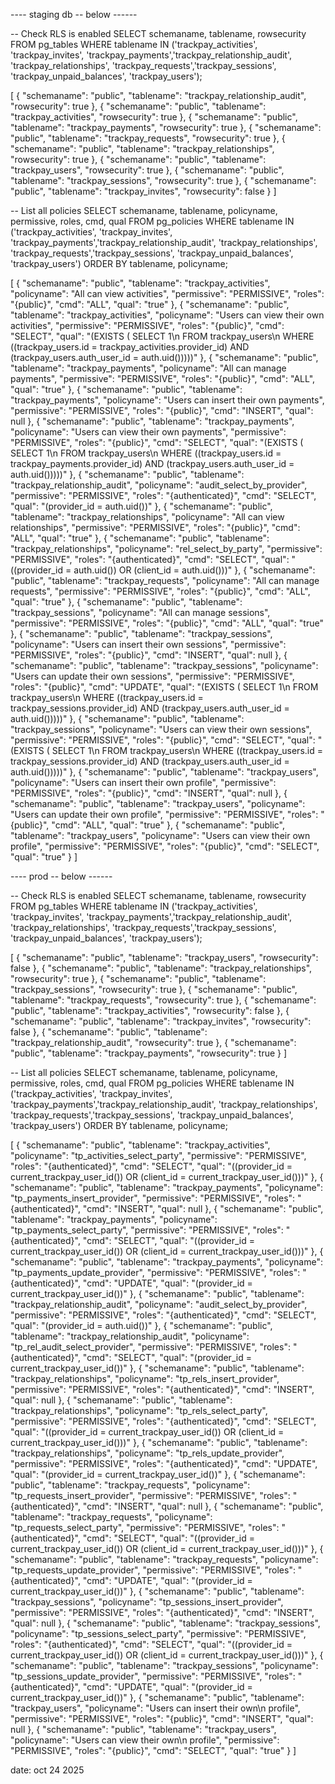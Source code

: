 
---- staging db -- below ------

-- Check RLS is enabled
SELECT
  schemaname,
  tablename,
  rowsecurity
FROM pg_tables
WHERE tablename IN ('trackpay_activities', 'trackpay_invites', 'trackpay_payments','trackpay_relationship_audit', 'trackpay_relationships', 'trackpay_requests','trackpay_sessions', 'trackpay_unpaid_balances', 'trackpay_users');


[
  {
    "schemaname": "public",
    "tablename": "trackpay_relationship_audit",
    "rowsecurity": true
  },
  {
    "schemaname": "public",
    "tablename": "trackpay_activities",
    "rowsecurity": true
  },
  {
    "schemaname": "public",
    "tablename": "trackpay_payments",
    "rowsecurity": true
  },
  {
    "schemaname": "public",
    "tablename": "trackpay_requests",
    "rowsecurity": true
  },
  {
    "schemaname": "public",
    "tablename": "trackpay_relationships",
    "rowsecurity": true
  },
  {
    "schemaname": "public",
    "tablename": "trackpay_users",
    "rowsecurity": true
  },
  {
    "schemaname": "public",
    "tablename": "trackpay_sessions",
    "rowsecurity": true
  },
  {
    "schemaname": "public",
    "tablename": "trackpay_invites",
    "rowsecurity": false
  }
]




-- List all policies
SELECT
  schemaname,
  tablename,
  policyname,
  permissive,
  roles,
  cmd,
  qual
FROM pg_policies
WHERE tablename IN ('trackpay_activities', 'trackpay_invites', 'trackpay_payments','trackpay_relationship_audit', 'trackpay_relationships', 'trackpay_requests','trackpay_sessions', 'trackpay_unpaid_balances', 'trackpay_users')
ORDER BY tablename, policyname;

[
    {
      "schemaname": "public",
      "tablename": "trackpay_activities",
      "policyname": "All can view activities",
      "permissive": "PERMISSIVE",
      "roles": "{public}",
      "cmd": "ALL",
      "qual": "true"
    },
    {
      "schemaname": "public",
      "tablename": "trackpay_activities",
      "policyname": "Users can view their own activities",
      "permissive": "PERMISSIVE",
      "roles": "{public}",
      "cmd": "SELECT",
      "qual": "(EXISTS ( SELECT 1\n   FROM trackpay_users\n  WHERE ((trackpay_users.id = trackpay_activities.provider_id) AND (trackpay_users.auth_user_id = auth.uid()))))"
    },
    {
      "schemaname": "public",
      "tablename": "trackpay_payments",
      "policyname": "All can manage payments",
      "permissive": "PERMISSIVE",
      "roles": "{public}",
      "cmd": "ALL",
      "qual": "true"
    },
    {
      "schemaname": "public",
      "tablename": "trackpay_payments",
      "policyname": "Users can insert their own payments",
      "permissive": "PERMISSIVE",
      "roles": "{public}",
      "cmd": "INSERT",
      "qual": null
    },
    {
      "schemaname": "public",
      "tablename": "trackpay_payments",
      "policyname": "Users can view their own payments",
      "permissive": "PERMISSIVE",
      "roles": "{public}",
      "cmd": "SELECT",
      "qual": "(EXISTS ( SELECT 1\n   FROM trackpay_users\n  WHERE ((trackpay_users.id = trackpay_payments.provider_id) AND (trackpay_users.auth_user_id = auth.uid()))))"
    },
    {
      "schemaname": "public",
      "tablename": "trackpay_relationship_audit",
      "policyname": "audit_select_by_provider",
      "permissive": "PERMISSIVE",
      "roles": "{authenticated}",
      "cmd": "SELECT",
      "qual": "(provider_id = auth.uid())"
    },
    {
      "schemaname": "public",
      "tablename": "trackpay_relationships",
      "policyname": "All can view relationships",
      "permissive": "PERMISSIVE",
      "roles": "{public}",
      "cmd": "ALL",
      "qual": "true"
    },
    {
      "schemaname": "public",
      "tablename": "trackpay_relationships",
      "policyname": "rel_select_by_party",
      "permissive": "PERMISSIVE",
      "roles": "{authenticated}",
      "cmd": "SELECT",
      "qual": "((provider_id = auth.uid()) OR (client_id = auth.uid()))"
    },
    {
      "schemaname": "public",
      "tablename": "trackpay_requests",
      "policyname": "All can manage requests",
      "permissive": "PERMISSIVE",
      "roles": "{public}",
      "cmd": "ALL",
      "qual": "true"
    },
    {
      "schemaname": "public",
      "tablename": "trackpay_sessions",
      "policyname": "All can manage sessions",
      "permissive": "PERMISSIVE",
      "roles": "{public}",
      "cmd": "ALL",
      "qual": "true"
    },
    {
      "schemaname": "public",
      "tablename": "trackpay_sessions",
      "policyname": "Users can insert their own sessions",
      "permissive": "PERMISSIVE",
      "roles": "{public}",
      "cmd": "INSERT",
      "qual": null
    },
    {
      "schemaname": "public",
      "tablename": "trackpay_sessions",
      "policyname": "Users can update their own sessions",
      "permissive": "PERMISSIVE",
      "roles": "{public}",
      "cmd": "UPDATE",
      "qual": "(EXISTS ( SELECT 1\n   FROM trackpay_users\n  WHERE ((trackpay_users.id = trackpay_sessions.provider_id) AND (trackpay_users.auth_user_id = auth.uid()))))"
    },
    {
      "schemaname": "public",
      "tablename": "trackpay_sessions",
      "policyname": "Users can view their own sessions",
      "permissive": "PERMISSIVE",
      "roles": "{public}",
      "cmd": "SELECT",
      "qual": "(EXISTS ( SELECT 1\n   FROM trackpay_users\n  WHERE ((trackpay_users.id = trackpay_sessions.provider_id) AND (trackpay_users.auth_user_id = auth.uid()))))"
    },
    {
      "schemaname": "public",
      "tablename": "trackpay_users",
      "policyname": "Users can insert their own profile",
      "permissive": "PERMISSIVE",
      "roles": "{public}",
      "cmd": "INSERT",
      "qual": null
    },
    {
      "schemaname": "public",
      "tablename": "trackpay_users",
      "policyname": "Users can update their own profile",
      "permissive": "PERMISSIVE",
      "roles": "{public}",
      "cmd": "ALL",
      "qual": "true"
    },
    {
      "schemaname": "public",
      "tablename": "trackpay_users",
      "policyname": "Users can view their own profile",
      "permissive": "PERMISSIVE",
      "roles": "{public}",
      "cmd": "SELECT",
      "qual": "true"
    }
  ]



  ---- prod -- below ------


  -- Check RLS is enabled
  SELECT
    schemaname,
    tablename,
    rowsecurity
  FROM pg_tables
  WHERE tablename IN ('trackpay_activities', 'trackpay_invites', 'trackpay_payments','trackpay_relationship_audit', 'trackpay_relationships', 'trackpay_requests','trackpay_sessions', 'trackpay_unpaid_balances', 'trackpay_users');

  [
    {
      "schemaname": "public",
      "tablename": "trackpay_users",
      "rowsecurity": false
    },
    {
      "schemaname": "public",
      "tablename": "trackpay_relationships",
      "rowsecurity": true
    },
    {
      "schemaname": "public",
      "tablename": "trackpay_sessions",
      "rowsecurity": true
    },
    {
      "schemaname": "public",
      "tablename": "trackpay_requests",
      "rowsecurity": true
    },
    {
      "schemaname": "public",
      "tablename": "trackpay_activities",
      "rowsecurity": false
    },
    {
      "schemaname": "public",
      "tablename": "trackpay_invites",
      "rowsecurity": false
    },
    {
      "schemaname": "public",
      "tablename": "trackpay_relationship_audit",
      "rowsecurity": true
    },
    {
      "schemaname": "public",
      "tablename": "trackpay_payments",
      "rowsecurity": true
    }
  ]


  -- List all policies
SELECT
  schemaname,
  tablename,
  policyname,
  permissive,
  roles,
  cmd,
  qual
FROM pg_policies
WHERE tablename IN ('trackpay_activities', 'trackpay_invites', 'trackpay_payments','trackpay_relationship_audit', 'trackpay_relationships', 'trackpay_requests','trackpay_sessions', 'trackpay_unpaid_balances', 'trackpay_users')
ORDER BY tablename, policyname;

[
    {
      "schemaname": "public",
      "tablename": "trackpay_activities",
      "policyname": "tp_activities_select_party",
      "permissive": "PERMISSIVE",
      "roles": "{authenticated}",
      "cmd": "SELECT",
      "qual": "((provider_id = current_trackpay_user_id()) OR (client_id = current_trackpay_user_id()))"
    },
    {
      "schemaname": "public",
      "tablename": "trackpay_payments",
      "policyname": "tp_payments_insert_provider",
      "permissive": "PERMISSIVE",
      "roles": "{authenticated}",
      "cmd": "INSERT",
      "qual": null
    },
    {
      "schemaname": "public",
      "tablename": "trackpay_payments",
      "policyname": "tp_payments_select_party",
      "permissive": "PERMISSIVE",
      "roles": "{authenticated}",
      "cmd": "SELECT",
      "qual": "((provider_id = current_trackpay_user_id()) OR (client_id = current_trackpay_user_id()))"
    },
    {
      "schemaname": "public",
      "tablename": "trackpay_payments",
      "policyname": "tp_payments_update_provider",
      "permissive": "PERMISSIVE",
      "roles": "{authenticated}",
      "cmd": "UPDATE",
      "qual": "(provider_id = current_trackpay_user_id())"
    },
    {
      "schemaname": "public",
      "tablename": "trackpay_relationship_audit",
      "policyname": "audit_select_by_provider",
      "permissive": "PERMISSIVE",
      "roles": "{authenticated}",
      "cmd": "SELECT",
      "qual": "(provider_id = auth.uid())"
    },
    {
      "schemaname": "public",
      "tablename": "trackpay_relationship_audit",
      "policyname": "tp_rel_audit_select_provider",
      "permissive": "PERMISSIVE",
      "roles": "{authenticated}",
      "cmd": "SELECT",
      "qual": "(provider_id = current_trackpay_user_id())"
    },
    {
      "schemaname": "public",
      "tablename": "trackpay_relationships",
      "policyname": "tp_rels_insert_provider",
      "permissive": "PERMISSIVE",
      "roles": "{authenticated}",
      "cmd": "INSERT",
      "qual": null
    },
    {
      "schemaname": "public",
      "tablename": "trackpay_relationships",
      "policyname": "tp_rels_select_party",
      "permissive": "PERMISSIVE",
      "roles": "{authenticated}",
      "cmd": "SELECT",
      "qual": "((provider_id = current_trackpay_user_id()) OR (client_id = current_trackpay_user_id()))"
    },
    {
      "schemaname": "public",
      "tablename": "trackpay_relationships",
      "policyname": "tp_rels_update_provider",
      "permissive": "PERMISSIVE",
      "roles": "{authenticated}",
      "cmd": "UPDATE",
      "qual": "(provider_id = current_trackpay_user_id())"
    },
    {
      "schemaname": "public",
      "tablename": "trackpay_requests",
      "policyname": "tp_requests_insert_provider",
      "permissive": "PERMISSIVE",
      "roles": "{authenticated}",
      "cmd": "INSERT",
      "qual": null
    },
    {
      "schemaname": "public",
      "tablename": "trackpay_requests",
      "policyname": "tp_requests_select_party",
      "permissive": "PERMISSIVE",
      "roles": "{authenticated}",
      "cmd": "SELECT",
      "qual": "((provider_id = current_trackpay_user_id()) OR (client_id = current_trackpay_user_id()))"
    },
    {
      "schemaname": "public",
      "tablename": "trackpay_requests",
      "policyname": "tp_requests_update_provider",
      "permissive": "PERMISSIVE",
      "roles": "{authenticated}",
      "cmd": "UPDATE",
      "qual": "(provider_id = current_trackpay_user_id())"
    },
    {
      "schemaname": "public",
      "tablename": "trackpay_sessions",
      "policyname": "tp_sessions_insert_provider",
      "permissive": "PERMISSIVE",
      "roles": "{authenticated}",
      "cmd": "INSERT",
      "qual": null
    },
    {
      "schemaname": "public",
      "tablename": "trackpay_sessions",
      "policyname": "tp_sessions_select_party",
      "permissive": "PERMISSIVE",
      "roles": "{authenticated}",
      "cmd": "SELECT",
      "qual": "((provider_id = current_trackpay_user_id()) OR (client_id = current_trackpay_user_id()))"
    },
    {
      "schemaname": "public",
      "tablename": "trackpay_sessions",
      "policyname": "tp_sessions_update_provider",
      "permissive": "PERMISSIVE",
      "roles": "{authenticated}",
      "cmd": "UPDATE",
      "qual": "(provider_id = current_trackpay_user_id())"
    },
    {
      "schemaname": "public",
      "tablename": "trackpay_users",
      "policyname": "Users can insert their own\n  profile",
      "permissive": "PERMISSIVE",
      "roles": "{public}",
      "cmd": "INSERT",
      "qual": null
    },
    {
      "schemaname": "public",
      "tablename": "trackpay_users",
      "policyname": "Users can view their own\n  profile",
      "permissive": "PERMISSIVE",
      "roles": "{public}",
      "cmd": "SELECT",
      "qual": "true"
    }
  ]


  date: oct 24 2025